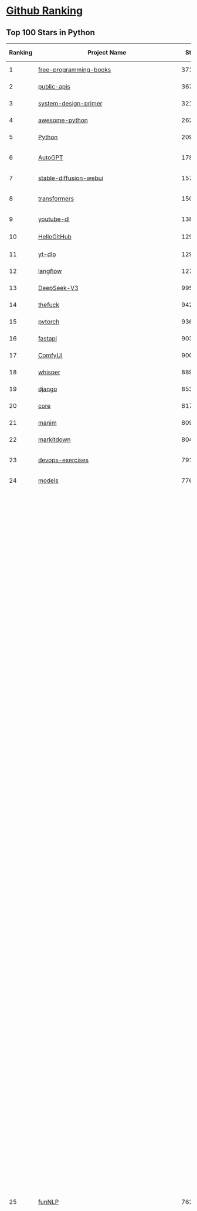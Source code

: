 [Github Ranking](../README.md)
==========

## Top 100 Stars in Python

| Ranking | Project Name | Stars | Forks | Language | Open Issues | Description | Last Commit |
| ------- | ------------ | ----- | ----- | -------- | ----------- | ----------- | ----------- |
| 1 | [free-programming-books](https://github.com/EbookFoundation/free-programming-books) | 371478 | 64551 | Python | 27 | :books: Freely available programming books | 2025-10-05T04:02:25Z |
| 2 | [public-apis](https://github.com/public-apis/public-apis) | 367435 | 38670 | Python | 33 | A collective list of free APIs | 2025-05-20T15:56:34Z |
| 3 | [system-design-primer](https://github.com/donnemartin/system-design-primer) | 321971 | 52565 | Python | 252 | Learn how to design large-scale systems. Prep for the system design interview.  Includes Anki flashcards. | 2025-05-21T11:13:33Z |
| 4 | [awesome-python](https://github.com/vinta/awesome-python) | 262753 | 26388 | Python | 0 | An opinionated list of awesome Python frameworks, libraries, software and resources. | 2025-10-02T18:31:44Z |
| 5 | [Python](https://github.com/TheAlgorithms/Python) | 209894 | 48397 | Python | 89 | All Algorithms implemented in Python | 2025-09-29T18:30:18Z |
| 6 | [AutoGPT](https://github.com/Significant-Gravitas/AutoGPT) | 178812 | 46003 | Python | 177 | AutoGPT is the vision of accessible AI for everyone, to use and to build on. Our mission is to provide the tools, so that you can focus on what matters. | 2025-10-04T23:26:23Z |
| 7 | [stable-diffusion-webui](https://github.com/AUTOMATIC1111/stable-diffusion-webui) | 157051 | 29151 | Python | 2367 | Stable Diffusion web UI | 2025-09-17T16:31:20Z |
| 8 | [transformers](https://github.com/huggingface/transformers) | 150625 | 30634 | Python | 1068 | 🤗 Transformers: the model-definition framework for state-of-the-art machine learning models in text, vision, audio, and multimodal models, for both inference and training.  | 2025-10-04T09:02:15Z |
| 9 | [youtube-dl](https://github.com/ytdl-org/youtube-dl) | 138245 | 10510 | Python | 3642 | Command-line program to download videos from YouTube.com and other video sites | 2025-09-29T01:15:05Z |
| 10 | [HelloGitHub](https://github.com/521xueweihan/HelloGitHub) | 129873 | 10768 | Python | 201 | :octocat: 分享 GitHub 上有趣、入门级的开源项目。Share interesting, entry-level open source projects on GitHub. | 2025-09-28T02:00:22Z |
| 11 | [yt-dlp](https://github.com/yt-dlp/yt-dlp) | 129560 | 10380 | Python | 1672 | A feature-rich command-line audio/video downloader | 2025-10-01T06:53:19Z |
| 12 | [langflow](https://github.com/langflow-ai/langflow) | 127437 | 7733 | Python | 378 | Langflow is a powerful tool for building and deploying AI-powered agents and workflows. | 2025-10-05T00:27:42Z |
| 13 | [DeepSeek-V3](https://github.com/deepseek-ai/DeepSeek-V3) | 99536 | 16263 | Python | 45 | None | 2025-08-28T03:24:37Z |
| 14 | [thefuck](https://github.com/nvbn/thefuck) | 94227 | 3772 | Python | 290 | Magnificent app which corrects your previous console command. | 2024-07-19T14:56:13Z |
| 15 | [pytorch](https://github.com/pytorch/pytorch) | 93688 | 25477 | Python | 15472 | Tensors and Dynamic neural networks in Python with strong GPU acceleration | 2025-10-05T03:40:16Z |
| 16 | [fastapi](https://github.com/fastapi/fastapi) | 90367 | 7998 | Python | 44 | FastAPI framework, high performance, easy to learn, fast to code, ready for production | 2025-10-04T05:59:15Z |
| 17 | [ComfyUI](https://github.com/comfyanonymous/ComfyUI) | 90004 | 10068 | Python | 2791 | The most powerful and modular diffusion model GUI, api and backend with a graph/nodes interface. | 2025-10-05T02:05:10Z |
| 18 | [whisper](https://github.com/openai/whisper) | 88986 | 11091 | Python | 0 | Robust Speech Recognition via Large-Scale Weak Supervision | 2025-09-08T10:58:26Z |
| 19 | [django](https://github.com/django/django) | 85316 | 33053 | Python | 0 | The Web framework for perfectionists with deadlines. | 2025-10-03T21:12:58Z |
| 20 | [core](https://github.com/home-assistant/core) | 81756 | 35394 | Python | 2381 | :house_with_garden: Open source home automation that puts local control and privacy first. | 2025-10-05T02:57:03Z |
| 21 | [manim](https://github.com/3b1b/manim) | 80977 | 6885 | Python | 454 | Animation engine for explanatory math videos | 2025-06-14T15:50:43Z |
| 22 | [markitdown](https://github.com/microsoft/markitdown) | 80493 | 4449 | Python | 264 | Python tool for converting files and office documents to Markdown. | 2025-09-08T15:37:34Z |
| 23 | [devops-exercises](https://github.com/bregman-arie/devops-exercises) | 79144 | 17871 | Python | 35 | Linux, Jenkins, AWS, SRE, Prometheus, Docker, Python, Ansible, Git, Kubernetes, Terraform, OpenStack, SQL, NoSQL, Azure, GCP, DNS, Elastic, Network, Virtualization. DevOps Interview Questions | 2025-09-27T16:24:47Z |
| 24 | [models](https://github.com/tensorflow/models) | 77640 | 45465 | Python | 1078 | Models and examples built with TensorFlow | 2025-10-03T18:26:20Z |
| 25 | [funNLP](https://github.com/fighting41love/funNLP) | 76375 | 15012 | Python | 34 | 中英文敏感词、语言检测、中外手机/电话归属地/运营商查询、名字推断性别、手机号抽取、身份证抽取、邮箱抽取、中日文人名库、中文缩写库、拆字词典、词汇情感值、停用词、反动词表、暴恐词表、繁简体转换、英文模拟中文发音、汪峰歌词生成器、职业名称词库、同义词库、反义词库、否定词库、汽车品牌词库、汽车零件词库、连续英文切割、各种中文词向量、公司名字大全、古诗词库、IT词库、财经词库、成语词库、地名词库、历史名人词库、诗词词库、医学词库、饮食词库、法律词库、汽车词库、动物词库、中文聊天语料、中文谣言数据、百度中文问答数据集、句子相似度匹配算法集合、bert资源、文本生成&摘要相关工具、cocoNLP信息抽取工具、国内电话号码正则匹配、清华大学XLORE:中英文跨语言百科知识图谱、清华大学人工智能技术系列报告、自然语言生成、NLU太难了系列、自动对联数据及机器人、用户名黑名单列表、罪名法务名词及分类模型、微信公众号语料、cs224n深度学习自然语言处理课程、中文手写汉字识别、中文自然语言处理 语料/数据集、变量命名神器、分词语料库+代码、任务型对话英文数据集、ASR 语音数据集 + 基于深度学习的中文语音识别系统、笑声检测器、Microsoft多语言数字/单位/如日期时间识别包、中华新华字典数据库及api(包括常用歇后语、成语、词语和汉字)、文档图谱自动生成、SpaCy 中文模型、Common Voice语音识别数据集新版、神经网络关系抽取、基于bert的命名实体识别、关键词(Keyphrase)抽取包pke、基于医疗领域知识图谱的问答系统、基于依存句法与语义角色标注的事件三元组抽取、依存句法分析4万句高质量标注数据、cnocr：用来做中文OCR的Python3包、中文人物关系知识图谱项目、中文nlp竞赛项目及代码汇总、中文字符数据、speech-aligner: 从“人声语音”及其“语言文本”产生音素级别时间对齐标注的工具、AmpliGraph: 知识图谱表示学习(Python)库：知识图谱概念链接预测、Scattertext 文本可视化(python)、语言/知识表示工具：BERT & ERNIE、中文对比英文自然语言处理NLP的区别综述、Synonyms中文近义词工具包、HarvestText领域自适应文本挖掘工具（新词发现-情感分析-实体链接等）、word2word：(Python)方便易用的多语言词-词对集：62种语言/3,564个多语言对、语音识别语料生成工具：从具有音频/字幕的在线视频创建自动语音识别(ASR)语料库、构建医疗实体识别的模型（包含词典和语料标注）、单文档非监督的关键词抽取、Kashgari中使用gpt-2语言模型、开源的金融投资数据提取工具、文本自动摘要库TextTeaser: 仅支持英文、人民日报语料处理工具集、一些关于自然语言的基本模型、基于14W歌曲知识库的问答尝试--功能包括歌词接龙and已知歌词找歌曲以及歌曲歌手歌词三角关系的问答、基于Siamese bilstm模型的相似句子判定模型并提供训练数据集和测试数据集、用Transformer编解码模型实现的根据Hacker News文章标题自动生成评论、用BERT进行序列标记和文本分类的模板代码、LitBank：NLP数据集——支持自然语言处理和计算人文学科任务的100部带标记英文小说语料、百度开源的基准信息抽取系统、虚假新闻数据集、Facebook: LAMA语言模型分析，提供Transformer-XL/BERT/ELMo/GPT预训练语言模型的统一访问接口、CommonsenseQA：面向常识的英文QA挑战、中文知识图谱资料、数据及工具、各大公司内部里大牛分享的技术文档 PDF 或者 PPT、自然语言生成SQL语句（英文）、中文NLP数据增强（EDA）工具、英文NLP数据增强工具 、基于医药知识图谱的智能问答系统、京东商品知识图谱、基于mongodb存储的军事领域知识图谱问答项目、基于远监督的中文关系抽取、语音情感分析、中文ULMFiT-情感分析-文本分类-语料及模型、一个拍照做题程序、世界各国大规模人名库、一个利用有趣中文语料库 qingyun 训练出来的中文聊天机器人、中文聊天机器人seqGAN、省市区镇行政区划数据带拼音标注、教育行业新闻语料库包含自动文摘功能、开放了对话机器人-知识图谱-语义理解-自然语言处理工具及数据、中文知识图谱：基于百度百科中文页面-抽取三元组信息-构建中文知识图谱、masr: 中文语音识别-提供预训练模型-高识别率、Python音频数据增广库、中文全词覆盖BERT及两份阅读理解数据、ConvLab：开源多域端到端对话系统平台、中文自然语言处理数据集、基于最新版本rasa搭建的对话系统、基于TensorFlow和BERT的管道式实体及关系抽取、一个小型的证券知识图谱/知识库、复盘所有NLP比赛的TOP方案、OpenCLaP：多领域开源中文预训练语言模型仓库、UER：基于不同语料+编码器+目标任务的中文预训练模型仓库、中文自然语言处理向量合集、基于金融-司法领域(兼有闲聊性质)的聊天机器人、g2pC：基于上下文的汉语读音自动标记模块、Zincbase 知识图谱构建工具包、诗歌质量评价/细粒度情感诗歌语料库、快速转化「中文数字」和「阿拉伯数字」、百度知道问答语料库、基于知识图谱的问答系统、jieba_fast 加速版的jieba、正则表达式教程、中文阅读理解数据集、基于BERT等最新语言模型的抽取式摘要提取、Python利用深度学习进行文本摘要的综合指南、知识图谱深度学习相关资料整理、维基大规模平行文本语料、StanfordNLP 0.2.0：纯Python版自然语言处理包、NeuralNLP-NeuralClassifier：腾讯开源深度学习文本分类工具、端到端的封闭域对话系统、中文命名实体识别：NeuroNER vs. BertNER、新闻事件线索抽取、2019年百度的三元组抽取比赛：“科学空间队”源码、基于依存句法的开放域文本知识三元组抽取和知识库构建、中文的GPT2训练代码、ML-NLP - 机器学习(Machine Learning)NLP面试中常考到的知识点和代码实现、nlp4han:中文自然语言处理工具集(断句/分词/词性标注/组块/句法分析/语义分析/NER/N元语法/HMM/代词消解/情感分析/拼写检查、XLM：Facebook的跨语言预训练语言模型、用基于BERT的微调和特征提取方法来进行知识图谱百度百科人物词条属性抽取、中文自然语言处理相关的开放任务-数据集-当前最佳结果、CoupletAI - 基于CNN+Bi-LSTM+Attention 的自动对对联系统、抽象知识图谱、MiningZhiDaoQACorpus - 580万百度知道问答数据挖掘项目、brat rapid annotation tool: 序列标注工具、大规模中文知识图谱数据：1.4亿实体、数据增强在机器翻译及其他nlp任务中的应用及效果、allennlp阅读理解:支持多种数据和模型、PDF表格数据提取工具 、 Graphbrain：AI开源软件库和科研工具，目的是促进自动意义提取和文本理解以及知识的探索和推断、简历自动筛选系统、基于命名实体识别的简历自动摘要、中文语言理解测评基准，包括代表性的数据集&基准模型&语料库&排行榜、树洞 OCR 文字识别 、从包含表格的扫描图片中识别表格和文字、语声迁移、Python口语自然语言处理工具集(英文)、 similarity：相似度计算工具包，java编写、海量中文预训练ALBERT模型 、Transformers 2.0 、基于大规模音频数据集Audioset的音频增强 、Poplar：网页版自然语言标注工具、图片文字去除，可用于漫画翻译 、186种语言的数字叫法库、Amazon发布基于知识的人-人开放领域对话数据集 、中文文本纠错模块代码、繁简体转换 、 Python实现的多种文本可读性评价指标、类似于人名/地名/组织机构名的命名体识别数据集 、东南大学《知识图谱》研究生课程(资料)、. 英文拼写检查库 、 wwsearch是企业微信后台自研的全文检索引擎、CHAMELEON：深度学习新闻推荐系统元架构 、 8篇论文梳理BERT相关模型进展与反思、DocSearch：免费文档搜索引擎、 LIDA：轻量交互式对话标注工具 、aili - the fastest in-memory index in the East 东半球最快并发索引 、知识图谱车音工作项目、自然语言生成资源大全 、中日韩分词库mecab的Python接口库、中文文本摘要/关键词提取、汉字字符特征提取器 (featurizer)，提取汉字的特征（发音特征、字形特征）用做深度学习的特征、中文生成任务基准测评 、中文缩写数据集、中文任务基准测评 - 代表性的数据集-基准(预训练)模型-语料库-baseline-工具包-排行榜、PySS3：面向可解释AI的SS3文本分类器机器可视化工具 、中文NLP数据集列表、COPE - 格律诗编辑程序、doccano：基于网页的开源协同多语言文本标注工具 、PreNLP：自然语言预处理库、简单的简历解析器，用来从简历中提取关键信息、用于中文闲聊的GPT2模型：GPT2-chitchat、基于检索聊天机器人多轮响应选择相关资源列表(Leaderboards、Datasets、Papers)、(Colab)抽象文本摘要实现集锦(教程 、词语拼音数据、高效模糊搜索工具、NLP数据增广资源集、微软对话机器人框架 、 GitHub Typo Corpus：大规模GitHub多语言拼写错误/语法错误数据集、TextCluster：短文本聚类预处理模块 Short text cluster、面向语音识别的中文文本规范化、BLINK：最先进的实体链接库、BertPunc：基于BERT的最先进标点修复模型、Tokenizer：快速、可定制的文本词条化库、中文语言理解测评基准，包括代表性的数据集、基准(预训练)模型、语料库、排行榜、spaCy 医学文本挖掘与信息提取 、 NLP任务示例项目代码集、 python拼写检查库、chatbot-list - 行业内关于智能客服、聊天机器人的应用和架构、算法分享和介绍、语音质量评价指标(MOSNet, BSSEval, STOI, PESQ, SRMR)、 用138GB语料训练的法文RoBERTa预训练语言模型 、BERT-NER-Pytorch：三种不同模式的BERT中文NER实验、无道词典 - 有道词典的命令行版本，支持英汉互查和在线查询、2019年NLP亮点回顾、 Chinese medical dialogue data 中文医疗对话数据集 、最好的汉字数字(中文数字)-阿拉伯数字转换工具、 基于百科知识库的中文词语多词义/义项获取与特定句子词语语义消歧、awesome-nlp-sentiment-analysis - 情感分析、情绪原因识别、评价对象和评价词抽取、LineFlow：面向所有深度学习框架的NLP数据高效加载器、中文医学NLP公开资源整理 、MedQuAD：(英文)医学问答数据集、将自然语言数字串解析转换为整数和浮点数、Transfer Learning in Natural Language Processing (NLP) 、面向语音识别的中文/英文发音辞典、Tokenizers：注重性能与多功能性的最先进分词器、CLUENER 细粒度命名实体识别 Fine Grained Named Entity Recognition、 基于BERT的中文命名实体识别、中文谣言数据库、NLP数据集/基准任务大列表、nlp相关的一些论文及代码, 包括主题模型、词向量(Word Embedding)、命名实体识别(NER)、文本分类(Text Classificatin)、文本生成(Text Generation)、文本相似性(Text Similarity)计算等，涉及到各种与nlp相关的算法，基于keras和tensorflow 、Python文本挖掘/NLP实战示例、 Blackstone：面向非结构化法律文本的spaCy pipeline和NLP模型通过同义词替换实现文本“变脸” 、中文 预训练 ELECTREA 模型: 基于对抗学习 pretrain Chinese Model 、albert-chinese-ner - 用预训练语言模型ALBERT做中文NER 、基于GPT2的特定主题文本生成/文本增广、开源预训练语言模型合集、多语言句向量包、编码、标记和实现：一种可控高效的文本生成方法、 英文脏话大列表 、attnvis：GPT2、BERT等transformer语言模型注意力交互可视化、CoVoST：Facebook发布的多语种语音-文本翻译语料库，包括11种语言(法语、德语、荷兰语、俄语、西班牙语、意大利语、土耳其语、波斯语、瑞典语、蒙古语和中文)的语音、文字转录及英文译文、Jiagu自然语言处理工具 - 以BiLSTM等模型为基础，提供知识图谱关系抽取 中文分词 词性标注 命名实体识别 情感分析 新词发现 关键词 文本摘要 文本聚类等功能、用unet实现对文档表格的自动检测，表格重建、NLP事件提取文献资源列表 、 金融领域自然语言处理研究资源大列表、CLUEDatasetSearch - 中英文NLP数据集：搜索所有中文NLP数据集，附常用英文NLP数据集 、medical_NER - 中文医学知识图谱命名实体识别 、(哈佛)讲因果推理的免费书、知识图谱相关学习资料/数据集/工具资源大列表、Forte：灵活强大的自然语言处理pipeline工具集 、Python字符串相似性算法库、PyLaia：面向手写文档分析的深度学习工具包、TextFooler：针对文本分类/推理的对抗文本生成模块、Haystack：灵活、强大的可扩展问答(QA)框架、中文关键短语抽取工具 | 2024-05-10T07:38:24Z |
| 26 | [Deep-Live-Cam](https://github.com/hacksider/Deep-Live-Cam) | 73770 | 10735 | Python | 64 | real time face swap and one-click video deepfake with only a single image | 2025-08-29T06:44:46Z |
| 27 | [d2l-zh](https://github.com/d2l-ai/d2l-zh) | 72820 | 11911 | Python | 0 | 《动手学深度学习》：面向中文读者、能运行、可讨论。中英文版被70多个国家的500多所大学用于教学。 | 2024-07-30T09:32:19Z |
| 28 | [awesome-llm-apps](https://github.com/Shubhamsaboo/awesome-llm-apps) | 71171 | 9135 | Python | 1 | Collection of awesome LLM apps with AI Agents and RAG using OpenAI, Anthropic, Gemini and opensource models. | 2025-10-04T20:49:46Z |
| 29 | [screenshot-to-code](https://github.com/abi/screenshot-to-code) | 70939 | 8791 | Python | 106 | Drop in a screenshot and convert it to clean code (HTML/Tailwind/React/Vue) | 2025-07-27T20:51:24Z |
| 30 | [browser-use](https://github.com/browser-use/browser-use) | 70810 | 8312 | Python | 121 | 🌐 Make websites accessible for AI agents. Automate tasks online with ease. | 2025-10-05T03:48:28Z |
| 31 | [flask](https://github.com/pallets/flask) | 70490 | 16549 | Python | 4 | The Python micro framework for building web applications. | 2025-09-20T00:33:34Z |
| 32 | [PayloadsAllTheThings](https://github.com/swisskyrepo/PayloadsAllTheThings) | 70411 | 16017 | Python | 0 | A list of useful payloads and bypass for Web Application Security and Pentest/CTF | 2025-10-02T14:41:07Z |
| 33 | [awesome-machine-learning](https://github.com/josephmisiti/awesome-machine-learning) | 70010 | 15096 | Python | 1 | A curated list of awesome Machine Learning frameworks, libraries and software. | 2025-08-13T18:34:54Z |
| 34 | [gpt_academic](https://github.com/binary-husky/gpt_academic) | 69298 | 8369 | Python | 265 | 为GPT/GLM等LLM大语言模型提供实用化交互接口，特别优化论文阅读/润色/写作体验，模块化设计，支持自定义快捷按钮&函数插件，支持Python和C++等项目剖析&自译解功能，PDF/LaTex论文翻译&总结功能，支持并行问询多种LLM模型，支持chatglm3等本地模型。接入通义千问, deepseekcoder, 讯飞星火, 文心一言, llama2, rwkv, claude2, moss等。 | 2025-09-20T13:41:26Z |
| 35 | [sherlock](https://github.com/sherlock-project/sherlock) | 69194 | 8073 | Python | 73 | Hunt down social media accounts by username across social networks | 2025-10-05T03:54:36Z |
| 36 | [cpython](https://github.com/python/cpython) | 69130 | 32996 | Python | 7182 | The Python programming language | 2025-10-05T03:05:37Z |
| 37 | [new-pac](https://github.com/Alvin9999/new-pac) | 68994 | 10395 | Python | 448 | 翻墙-科学上网、自由上网、免费科学上网、免费翻墙、fanqiang、油管youtube/视频下载、软件、VPN、一键翻墙浏览器，vps一键搭建翻墙服务器脚本/教程，免费shadowsocks/ss/ssr/v2ray/goflyway账号/节点，翻墙梯子，电脑、手机、iOS、安卓、windows、Mac、Linux、路由器翻墙、科学上网、youtube视频下载、youtube油管镜像/免翻墙网站、美区apple id共享账号、翻墙-科学上网-梯子 | 2025-10-05T04:02:23Z |
| 38 | [ansible](https://github.com/ansible/ansible) | 66646 | 24106 | Python | 569 | Ansible is a radically simple IT automation platform that makes your applications and systems easier to deploy and maintain. Automate everything from code deployment to network configuration to cloud management, in a language that approaches plain English, using SSH, with no agents to install on remote systems. https://docs.ansible.com. | 2025-10-03T12:28:41Z |
| 39 | [gpt4free](https://github.com/xtekky/gpt4free) | 65176 | 13691 | Python | 12 | The official gpt4free repository \| various collection of powerful language models \| o4, o3 and deepseek r1, gpt-4.1, gemini 2.5 | 2025-10-04T20:17:10Z |
| 40 | [OpenHands](https://github.com/All-Hands-AI/OpenHands) | 63947 | 7737 | Python | 314 | 🙌 OpenHands: Code Less, Make More | 2025-10-05T03:36:08Z |
| 41 | [scikit-learn](https://github.com/scikit-learn/scikit-learn) | 63558 | 26291 | Python | 1596 | scikit-learn: machine learning in Python | 2025-10-03T10:46:08Z |
| 42 | [keras](https://github.com/keras-team/keras) | 63451 | 19623 | Python | 228 | Deep Learning for humans | 2025-10-04T02:18:43Z |
| 43 | [annotated_deep_learning_paper_implementations](https://github.com/labmlai/annotated_deep_learning_paper_implementations) | 63414 | 6411 | Python | 24 | 🧑‍🏫 60+ Implementations/tutorials of deep learning papers with side-by-side notes 📝; including transformers (original, xl, switch, feedback, vit, ...), optimizers (adam, adabelief, sophia, ...), gans(cyclegan, stylegan2, ...), 🎮 reinforcement learning (ppo, dqn), capsnet, distillation, ... 🧠 | 2025-09-19T10:18:51Z |
| 44 | [localstack](https://github.com/localstack/localstack) | 60717 | 4259 | Python | 257 | 💻 A fully functional local AWS cloud stack. Develop and test your cloud & Serverless apps offline | 2025-10-03T11:13:21Z |
| 45 | [open-interpreter](https://github.com/openinterpreter/open-interpreter) | 60582 | 5194 | Python | 228 | A natural language interface for computers | 2025-08-06T17:38:07Z |
| 46 | [LLaMA-Factory](https://github.com/hiyouga/LLaMA-Factory) | 59692 | 7322 | Python | 676 | Unified Efficient Fine-Tuning of 100+ LLMs & VLMs (ACL 2024) | 2025-10-04T18:50:57Z |
| 47 | [vllm](https://github.com/vllm-project/vllm) | 59433 | 10514 | Python | 1850 | A high-throughput and memory-efficient inference and serving engine for LLMs | 2025-10-05T03:54:17Z |
| 48 | [MetaGPT](https://github.com/FoundationAgents/MetaGPT) | 58788 | 7123 | Python | 11 | 🌟 The Multi-Agent Framework: First AI Software Company, Towards Natural Language Programming | 2025-10-04T05:57:57Z |
| 49 | [llama](https://github.com/meta-llama/llama) | 58782 | 9810 | Python | 449 | Inference code for Llama models | 2025-01-26T21:42:26Z |
| 50 | [scrapy](https://github.com/scrapy/scrapy) | 58425 | 11075 | Python | 470 | Scrapy, a fast high-level web crawling & scraping framework for Python. | 2025-10-03T15:14:11Z |
| 51 | [openpilot](https://github.com/commaai/openpilot) | 58199 | 10289 | Python | 140 | openpilot is an operating system for robotics. Currently, it upgrades the driver assistance system on 300+ supported cars. | 2025-10-05T03:21:48Z |
| 52 | [Real-Time-Voice-Cloning](https://github.com/CorentinJ/Real-Time-Voice-Cloning) | 57923 | 9302 | Python | 159 | Clone a voice in 5 seconds to generate arbitrary speech in real-time | 2025-09-23T07:21:53Z |
| 53 | [private-gpt](https://github.com/zylon-ai/private-gpt) | 56605 | 7581 | Python | 258 | Interact with your documents using the power of GPT, 100% privately, no data leaks | 2024-11-13T19:30:32Z |
| 54 | [PaddleOCR](https://github.com/PaddlePaddle/PaddleOCR) | 56586 | 8802 | Python | 121 | Turn any PDF or image document into structured data for your AI. A powerful, lightweight OCR toolkit that bridges the gap between images/PDFs and LLMs. Supports 80+ languages. | 2025-09-28T00:13:27Z |
| 55 | [you-get](https://github.com/soimort/you-get) | 56445 | 9803 | Python | 0 | :arrow_double_down: Dumb downloader that scrapes the web | 2025-04-27T15:33:25Z |
| 56 | [yolov5](https://github.com/ultralytics/yolov5) | 55548 | 17218 | Python | 257 | YOLOv5 🚀 in PyTorch > ONNX > CoreML > TFLite | 2025-10-04T12:12:42Z |
| 57 | [face_recognition](https://github.com/ageitgey/face_recognition) | 55522 | 13681 | Python | 774 | The world's simplest facial recognition api for Python and the command line | 2024-08-21T06:22:36Z |
| 58 | [gpt-engineer](https://github.com/AntonOsika/gpt-engineer) | 54906 | 7294 | Python | 31 | CLI platform to experiment with codegen. Precursor to: https://lovable.dev | 2025-05-14T10:15:10Z |
| 59 | [faceswap](https://github.com/deepfakes/faceswap) | 54534 | 13415 | Python | 35 | Deepfakes Software For All | 2025-09-18T13:22:25Z |
| 60 | [crawl4ai](https://github.com/unclecode/crawl4ai) | 54185 | 5405 | Python | 181 | 🚀🤖 Crawl4AI: Open-source LLM Friendly Web Crawler & Scraper. Don't be shy, join here: https://discord.gg/jP8KfhDhyN | 2025-10-04T04:45:21Z |
| 61 | [rich](https://github.com/Textualize/rich) | 53946 | 1900 | Python | 218 | Rich is a Python library for rich text and beautiful formatting in the terminal. | 2025-08-13T10:52:09Z |
| 62 | [hackingtool](https://github.com/Z4nzu/hackingtool) | 53666 | 5812 | Python | 54 | ALL IN ONE Hacking Tool For Hackers | 2025-03-03T15:17:19Z |
| 63 | [requests](https://github.com/psf/requests) | 53335 | 9545 | Python | 202 | A simple, yet elegant, HTTP library. | 2025-09-09T09:00:21Z |
| 64 | [OpenBB](https://github.com/OpenBB-finance/OpenBB) | 52904 | 5054 | Python | 37 | Financial data platform for analysts, quants and AI agents. | 2025-10-01T18:14:00Z |
| 65 | [GPT-SoVITS](https://github.com/RVC-Boss/GPT-SoVITS) | 51316 | 5644 | Python | 741 | 1 min voice data can also be used to train a good TTS model! (few shot voice cloning) | 2025-09-10T07:01:05Z |
| 66 | [30-Days-Of-Python](https://github.com/Asabeneh/30-Days-Of-Python) | 50775 | 9672 | Python | 58 | 30 days of Python programming challenge is a step-by-step guide to learn the Python programming language in 30 days. This challenge may take more than100 days, follow your own pace.  These videos may help too: https://www.youtube.com/channel/UC7PNRuno1rzYPb1xLa4yktw | 2025-10-01T18:29:59Z |
| 67 | [grok-1](https://github.com/xai-org/grok-1) | 50517 | 8370 | Python | 0 | Grok open release | 2024-08-30T04:17:25Z |
| 68 | [autogen](https://github.com/microsoft/autogen) | 50444 | 7706 | Python | 404 | A programming framework for agentic AI | 2025-10-04T01:32:52Z |
| 69 | [OpenManus](https://github.com/FoundationAgents/OpenManus) | 50123 | 8786 | Python | 367 | No fortress, purely open ground.  OpenManus is Coming. | 2025-09-30T21:06:32Z |
| 70 | [professional-programming](https://github.com/charlax/professional-programming) | 49307 | 3893 | Python | 1 | A collection of learning resources for curious software engineers | 2025-09-22T01:22:55Z |
| 71 | [big-list-of-naughty-strings](https://github.com/minimaxir/big-list-of-naughty-strings) | 47434 | 2160 | Python | 69 | The Big List of Naughty Strings is a list of strings which have a high probability of causing issues when used as user-input data. | 2024-04-18T03:26:59Z |
| 72 | [ultralytics](https://github.com/ultralytics/ultralytics) | 46883 | 9064 | Python | 215 | Ultralytics YOLO 🚀 | 2025-10-05T03:13:20Z |
| 73 | [pandas](https://github.com/pandas-dev/pandas) | 46734 | 19073 | Python | 3519 | Flexible and powerful data analysis / manipulation library for Python, providing labeled data structures similar to R data.frame objects, statistical functions, and much more | 2025-10-04T16:29:10Z |
| 74 | [Fooocus](https://github.com/lllyasviel/Fooocus) | 46721 | 7516 | Python | 212 | Focus on prompting and generating | 2025-09-02T20:28:44Z |
| 75 | [unsloth](https://github.com/unslothai/unsloth) | 46576 | 3810 | Python | 768 | Fine-tuning & Reinforcement Learning for LLMs. 🦥 Train OpenAI gpt-oss, DeepSeek-R1, Qwen3, Gemma 3, TTS 2x faster with 70% less VRAM. | 2025-10-04T23:12:03Z |
| 76 | [odoo](https://github.com/odoo/odoo) | 46405 | 29860 | Python | 3358 | Odoo. Open Source Apps To Grow Your Business. | 2025-10-05T02:46:24Z |
| 77 | [MoneyPrinterTurbo](https://github.com/harry0703/MoneyPrinterTurbo) | 45625 | 6381 | Python | 195 | 利用AI大模型，一键生成高清短视频 Generate short videos with one click using AI LLM. | 2025-06-11T06:34:54Z |
| 78 | [MinerU](https://github.com/opendatalab/MinerU) | 45273 | 3752 | Python | 105 | Transforms complex documents like PDFs into LLM-ready markdown/JSON for your Agentic workflows. | 2025-09-29T22:31:58Z |
| 79 | [text-generation-webui](https://github.com/oobabooga/text-generation-webui) | 45110 | 5801 | Python | 2595 | The definitive Web UI for local AI, with powerful features and easy setup. | 2025-09-22T20:59:23Z |
| 80 | [nanoGPT](https://github.com/karpathy/nanoGPT) | 44820 | 7635 | Python | 231 | The simplest, fastest repository for training/finetuning medium-sized GPTs. | 2024-12-09T23:53:04Z |
| 81 | [pathway](https://github.com/pathwaycom/pathway) | 44686 | 1368 | Python | 48 | Python ETL framework for stream processing, real-time analytics, LLM pipelines, and RAG. | 2025-10-04T05:10:12Z |
| 82 | [llama_index](https://github.com/run-llama/llama_index) | 44574 | 6420 | Python | 210 | LlamaIndex is the leading framework for building LLM-powered agents over your data. | 2025-10-04T17:01:27Z |
| 83 | [freqtrade](https://github.com/freqtrade/freqtrade) | 43303 | 8788 | Python | 29 | Free, open source crypto trading bot | 2025-10-04T09:45:43Z |
| 84 | [TTS](https://github.com/coqui-ai/TTS) | 42855 | 5661 | Python | 11 | 🐸💬 - a deep learning toolkit for Text-to-Speech, battle-tested in research and production | 2024-08-16T12:07:14Z |
| 85 | [airflow](https://github.com/apache/airflow) | 42663 | 15722 | Python | 1361 | Apache Airflow - A platform to programmatically author, schedule, and monitor workflows | 2025-10-05T02:59:37Z |
| 86 | [python-patterns](https://github.com/faif/python-patterns) | 42210 | 7046 | Python | 11 | A collection of design patterns/idioms in Python | 2025-09-05T18:57:41Z |
| 87 | [sentry](https://github.com/getsentry/sentry) | 42124 | 4463 | Python | 1857 | Developer-first error tracking and performance monitoring | 2025-10-04T20:32:52Z |
| 88 | [stablediffusion](https://github.com/Stability-AI/stablediffusion) | 41809 | 5333 | Python | 248 | High-Resolution Image Synthesis with Latent Diffusion Models | 2025-06-25T14:18:37Z |
| 89 | [streamlit](https://github.com/streamlit/streamlit) | 41652 | 3765 | Python | 1133 | Streamlit — A faster way to build and share data apps. | 2025-10-04T06:39:05Z |
| 90 | [ai-hedge-fund](https://github.com/virattt/ai-hedge-fund) | 41595 | 7321 | Python | 23 | An AI Hedge Fund Team | 2025-09-30T21:55:53Z |
| 91 | [diagrams](https://github.com/mingrammer/diagrams) | 41562 | 2675 | Python | 311 | :art: Diagram as Code for prototyping cloud system architectures | 2025-10-02T08:02:24Z |
| 92 | [ailearning](https://github.com/apachecn/ailearning) | 41526 | 11592 | Python | 3 | AiLearning：数据分析+机器学习实战+线性代数+PyTorch+NLTK+TF2 | 2024-11-12T16:21:55Z |
| 93 | [ColossalAI](https://github.com/hpcaitech/ColossalAI) | 41191 | 4532 | Python | 430 | Making large AI models cheaper, faster and more accessible | 2025-09-29T17:25:47Z |
| 94 | [ChatGLM-6B](https://github.com/zai-org/ChatGLM-6B) | 41120 | 5211 | Python | 558 | ChatGLM-6B: An Open Bilingual Dialogue Language Model \| 开源双语对话语言模型 | 2024-06-27T04:05:25Z |
| 95 | [black](https://github.com/psf/black) | 40992 | 2629 | Python | 322 | The uncompromising Python code formatter | 2025-10-04T18:18:44Z |
| 96 | [mem0](https://github.com/mem0ai/mem0) | 40803 | 4321 | Python | 283 | Universal memory layer for AI Agents; Announcing OpenMemory MCP - local and secure memory management. | 2025-10-04T20:46:02Z |
| 97 | [mitmproxy](https://github.com/mitmproxy/mitmproxy) | 40719 | 4317 | Python | 347 | An interactive TLS-capable intercepting HTTP proxy for penetration testers and software developers. | 2025-10-01T22:02:40Z |
| 98 | [docling](https://github.com/docling-project/docling) | 40587 | 2840 | Python | 615 | Get your documents ready for gen AI | 2025-10-03T11:32:03Z |
| 99 | [DeepSpeed](https://github.com/deepspeedai/DeepSpeed) | 40300 | 4574 | Python | 1120 | DeepSpeed is a deep learning optimization library that makes distributed training and inference easy, efficient, and effective. | 2025-10-05T04:03:16Z |
| 100 | [cheat.sh](https://github.com/chubin/cheat.sh) | 40273 | 1875 | Python | 127 | the only cheat sheet you need | 2025-08-08T05:15:06Z |

